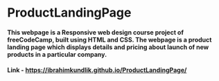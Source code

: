 # ProductLandingPage

#### This webpage is a Responsive web design course project of freeCodeCamp, built using HTML and CSS. The webpage is a product landing page which displays details and pricing about launch of new products in a particular company.

#### Link - https://ibrahimkundlik.github.io/ProductLandingPage/
